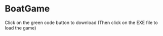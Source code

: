 # BoatGame
Click on the green code button to download
(Then click on the EXE file to load the game)
